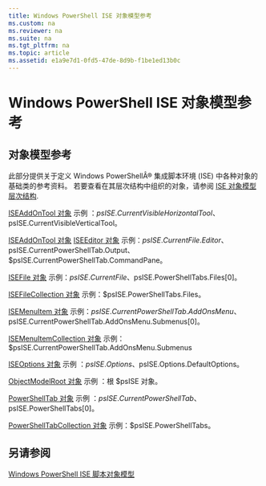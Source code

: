 ```yaml
---
title: Windows PowerShell ISE 对象模型参考
ms.custom: na
ms.reviewer: na
ms.suite: na
ms.tgt_pltfrm: na
ms.topic: article
ms.assetid: e1a9e7d1-0fd5-47de-8d9b-f1be1ed13b0c
---
```

# Windows PowerShell ISE 对象模型参考
  
## 对象模型参考
 此部分提供关于定义 Windows PowerShellÂ® 集成脚本环境 (ISE) 中各种对象的基础类的参考资料。 若要查看在其层次结构中组织的对象，请参阅 [ISE 对象模型层次结构](The-ISE-Object-Model-Hierarchy.md).

 [ISEAddOnTool 对象](The-ISEAddOnTool-Object.md)
 示例 ：$psISE.CurrentVisibleHorizontalTool、$psISE.CurrentVisibleVerticalTool。

 [ISEAddOnTool 对象](The-ISEAddOnTool-Object.md)
  [ISEEditor 对象](The-ISEEditor-Object.md)
 示例：$psISE.CurrentFile.Editor、$psISE.CurrentPowerShellTab.Output、$psISE.CurrentPowerShellTab.CommandPane。

 [ISEFile 对象](The-ISEFile-Object.md)
 示例：$psISE.CurrentFile、$psISE.PowerShellTabs.Files\[0\]。

 [ISEFileCollection 对象](The-ISEFileCollection-Object.md)
 示例：$psISE.PowerShellTabs.Files。

 [ISEMenuItem 对象](The-ISEMenuItem-Object.md)
 示例：$psISE.CurrentPowerShellTab.AddOnsMenu、$psISE.CurrentPowerShellTab.AddOnsMenu.Submenus\[0\]。

 [ISEMenuItemCollection 对象](The-ISEMenuItemCollection-Object.md)
 示例：$psISE.CurrentPowerShellTab.AddOnsMenu.Submenus

 [ISEOptions 对象](The-ISEOptions-Object.md)
 示例 ：$psISE.Options、$psISE.Options.DefaultOptions。

 [ObjectModelRoot 对象](The-ObjectModelRoot-Object.md)
 示例 ：根 $psISE 对象。

 [PowerShellTab 对象](The-PowerShellTab-Object.md)
 示例 ：$psISE.CurrentPowerShellTab、$psISE.PowerShellTabs\[0\]。

 [PowerShellTabCollection 对象](The-PowerShellTabCollection-Object.md)
 示例：$psISE.PowerShellTabs。

## 另请参阅
 [Windows PowerShell ISE 脚本对象模型](The-Windows-PowerShell-ISE-Scripting-Object-Model.md)

  


<!--HONumber=May16_HO2-->



